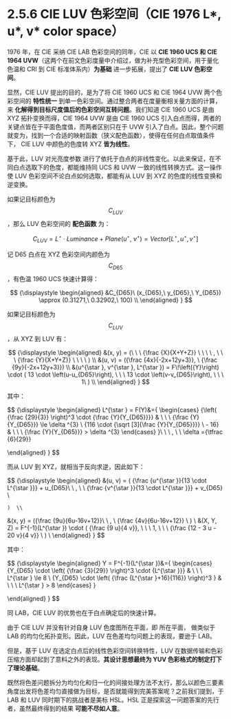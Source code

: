 
# 2.5.6 CIE LUV 色彩空间（CIE 1976 L\*, u\*, v\* color space）

1976 年，在 CIE 采纳 CIE LAB 色彩空间的同年，CIE 以 **CIE 1960 UCS 和 CIE 1964 UVW**（这两个在前文色彩度量中介绍过，做为补充型色彩空间，用于量化色温和 CRI 到 CIE 标准体系内）**为基础** 进一步拓展，提出了 **CIE LUV 色彩空间**。

显然，CIE LUV 提出的目的，是为了将 CIE 1960 UCS 和 CIE 1964 UVW 两个色彩空间的 **特性统一** 到单一色彩空间。通过整合两者在度量衡相关量方面的计算，来 **化解得到目标尺度值后的色彩空间互转问题**。我们知道 CIE 1960 UCS 是由 XYZ 拓扑变换而得，CIE 1964 UVW 是由 CIE 1960 UCS 引入白点而得，两者的关键点皆在于平面色度值，而两者区别只在于 UVW 引入了白点。因此，整个问题就变为，找到一个合适的映射函数（狭义配色函数），使得在任何白点取值条件下， CIE LUV 中颜色的色度转 XYZ **皆为线性**。

基于此，LUV 对光亮度参数  进行了依托于白点的非线性变化。以此来保证，在不同白点选取下的色度，都能维持同 UCS 和 UVW 一致的线性转换方式。这一操作使 LUV 色彩空间不论白点如何选取，都能有从 LUV 到 XYZ 的色度的线性变换和逆变换。

如果记目标颜色为 $$C_{LUV}$$ ，那么 LUV 色彩空间的 **配色函数** 为：

$$
C_{LUV} =  L^{\star } \cdot Luminance + Plane(u^{\star },\ v^{\star }) = Vector[L^{\star }, u^{\star }, v^{\star }]
$$
	
记 D65 白点在 XYZ 色彩空间内颜色为 $$C_{D65}$$ ，有色温 1960 UCS 快速计算得：

$$
{\displaystyle 
 \begin{aligned}
   &C_{D65}\ (x_{D65},\ y_{D65},\ Y_{D65}) \approx (0.31271,\ 0.32902,\ 100) \\
 \end{aligned}
}
$$

如果记目标颜色为 $$C_{LUV}$$ ，从 XYZ 到 LUV 有：

$$
{\displaystyle 
 \begin{aligned}
   &(x, y) = (\ \ \ {\frac {X}{X+Y+Z}} \ \ \ \ , \ \ \ {\frac {Y}{X+Y+Z}}  \ \ \ \ ) \\ 
   &(u, v) = ({\frac  {4x}{-2x+12y+3}}, \ {\frac  {9y}{-2x+12y+3}}) \\
   &(u^{\star }, v^{\star }, L^{\star }) = F\!\left({Y}\right) \cdot (
                        13 \cdot \left(u-u_{D65}\right), \ \ \ 
                        13 \cdot \left(v-v_{D65}\right), \ \ \ 
                        1\ 
    )  \\
 \end{aligned}
}
$$

其中：

$$
{\displaystyle 
 \begin{aligned}
   L^{\star } = F(Y)&={
     \begin{cases}
       {\left( {\frac {29}{3}} \right)^3  \cdot {\frac {Y}{Y_{D65}}}}       & \ \ \  {\frac {Y}{Y_{D65}}} \le \delta ^{3} \\
       {116 \cdot {\sqrt [3]{\frac {Y}{Y_{D65}}}} \ - 16}                   & \ \ \  {\frac {Y}{Y_{D65}}} > \delta ^{3} 
     \end{cases}
   }\ \ \ , \ \ \delta ={\tfrac {6}{29}}

 \end{aligned}
}
$$

而从 LUV 到 XYZ，就相当于反向求逆，因此如下：

$$
{\displaystyle 
 \begin{aligned}
   &(u, v) = (
                        {\frac {u^{\star }}{13 \cdot L^{\star }}}  + u_{D65}\ \ , \ \ 
                        {\frac {v^{\star }}{13 \cdot L^{\star }}}  + v_{D65} \ 
                        
    )  \\
   &(x, y) = ({\frac  {9u}{6u-16v+12}}\ \ , \ {\frac  {4v}{6u-16v+12}} \ )  \\
   &(X, Y, Z) =  F^{-1}(L^{\star }) \cdot (
                        {\frac {9 u}{4 v}}, \ \ \ 
                        1, \ \ \ 
                        {\frac {12 - 3 u - 20 v}{4 v}} \ 
    ) \\
 \end{aligned}
}
$$

其中：

$$
{\displaystyle 
 \begin{aligned}
   Y = F^{-1}(L^{\star })&={
     \begin{cases}
       {Y_{D65} \cdot \left( {\frac {3}{29}} \right)^3 \cdot {L^{\star }}}       & \ \ \  L^{\star } \le 8 \\
       {Y_{D65} \cdot \left( {\frac {L^{\star }+16}{116}} \right)^3 }   & \ \ \  L^{\star } > 8 
     \end{cases}
   }

 \end{aligned}
}
$$

同 LAB，CIE LUV 的优势也在于白点确定后的快速计算。

由于 CIE LUV 并没有针对自身 LUV 色度图所在平面，即  所在平面， 做类似于 LAB 的均匀化拓扑变形。因此，LUV 在色差均匀问题上的表现，要逊于 LAB。

但是，基于 LUV 在选定白点后的线性色彩空间转换特性，LUV 在数据传输和色彩压缩方面却起到了意料之外的表现。**其设计思想最终为 YUV 色彩格式的制定打下了理论基础**。

既然将色差问题拆分为均匀化和归一化的间接处理方法不太行，那么以颜色三要素角度出发将色差均匀直接做为目标，是否就能得到完美答案呢？之前我们提到，于 LAB 和 LUV 同时期下的挑战者是美标 HSL。HSL 正是探索这一问题答案的先行者，虽然最终得到的结果 **可能不尽如人意**。


[ref]: References_2.md